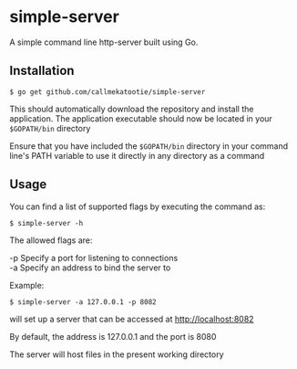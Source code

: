 simple-server
=============

A simple command line http-server built using Go.

Installation
------------

    $ go get github.com/callmekatootie/simple-server

This should automatically download the repository and install the application.
The application executable should now be located in your `$GOPATH/bin` directory

Ensure that you have included the `$GOPATH/bin` directory in your command line's PATH variable to use
it directly in any directory as a command

Usage
-----
You can find a list of supported flags by executing the command as:  

    $ simple-server -h

The allowed flags are:

-p    Specify a port for listening to connections  
-a    Specify an address to bind the server to

Example:  

    $ simple-server -a 127.0.0.1 -p 8082

will set up a server that can be accessed at [http://localhost:8082](http://localhost:8082)

By default, the address is 127.0.0.1 and the port is 8080

The server will host files in the present working directory
